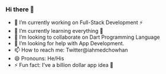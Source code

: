 ### Hi there 👋

- 🔭 I’m currently working on Full-Stack Development ⚡
- 🌱 I’m currently learning everything 🤣
- 👯 I’m looking to collaborate on Dart Programming Language
- 🤔 I’m looking for help with App Development.
- 📫 How to reach me: Twitter@iahmedchowhan
- 😄 Pronouns: He/His
- ⚡ Fun fact: I've a billion dollar app idea 🤑
